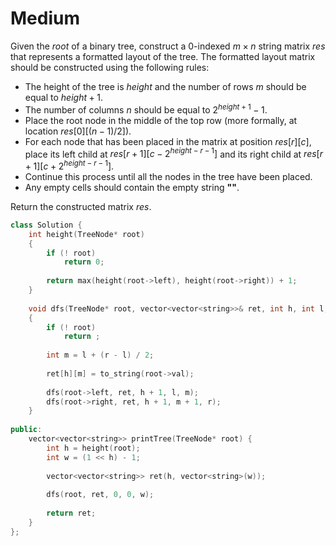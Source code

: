 # Medium

Given the $root$ of a binary tree, construct a 0-indexed $m \times n$ string matrix $res$ that represents a formatted layout of the tree. The formatted layout matrix should be constructed using the following rules:

- The height of the tree is $height$ and the number of rows $m$ should be equal to $height + 1$.
- The number of columns $n$ should be equal to $2^{height+1} - 1$.
- Place the root node in the middle of the top row (more formally, at location $res[0] [(n-1)/2]$).
- For each node that has been placed in the matrix at position $res[r] [c]$, place its left child at $res[r+1] [c-2^{height-r-1}]$ and its right child at $res[r+1] [c+2^{height-r-1}]$.
- Continue this process until all the nodes in the tree have been placed.
- Any empty cells should contain the empty string **""**.

Return the constructed matrix $res$.

```cpp
class Solution {
    int height(TreeNode* root)
    {
        if (! root)
            return 0;
        
        return max(height(root->left), height(root->right)) + 1;
    }
    
    void dfs(TreeNode* root, vector<vector<string>>& ret, int h, int l, int r)
    {
        if (! root)
            return ;
        
        int m = l + (r - l) / 2;
        
        ret[h][m] = to_string(root->val);
        
        dfs(root->left, ret, h + 1, l, m);
        dfs(root->right, ret, h + 1, m + 1, r);
    }
    
public:
    vector<vector<string>> printTree(TreeNode* root) {
        int h = height(root);
        int w = (1 << h) - 1;
        
        vector<vector<string>> ret(h, vector<string>(w));
        
        dfs(root, ret, 0, 0, w);
        
        return ret;
    }
};
```
